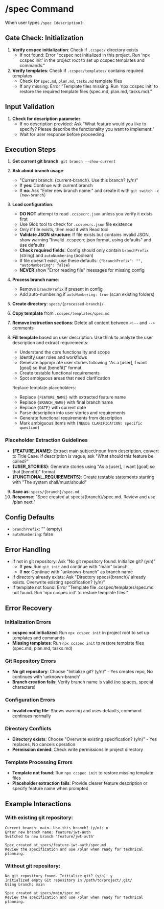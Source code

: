 # /spec Command

When user types `/spec [description]`:

## Gate Check: Initialization

1. **Verify ccspec initialization**: Check if `.ccspec/` directory exists
   - If not found: Error "ccspec not initialized in this project. Run 'npx ccspec init' in the project root to set up ccspec templates and commands."
2. **Verify templates**: Check if `.ccspec/templates/` contains required templates
   - Check for `spec.md`, `plan.md`, `tasks.md` template files
   - If any missing: Error "Template files missing. Run 'npx ccspec init' to restore the required template files (spec.md, plan.md, tasks.md)."

## Input Validation

1. **Check for description parameter**:
   - If no description provided: Ask "What feature would you like to specify? Please describe the functionality you want to implement:"
   - Wait for user response before proceeding

## Execution Steps

1. **Get current git branch**: `git branch --show-current`
2. **Ask about branch usage**:
   - "Current branch: {current-branch}. Use this branch? (y/n)"
   - If **yes**: Continue with current branch
   - If **no**: Ask "Enter new branch name:" and create it with `git switch -c {new-branch}`
3. **Load configuration**:
   - **DO NOT** attempt to read `.ccspecrc.json` unless you verify it exists first
   - Use Glob tool to check for `.ccspecrc.json` file existence
   - Only if file exists, then read it with Read tool
   - **Validate JSON structure**: If file exists but contains invalid JSON, show warning "Invalid .ccspecrc.json format, using defaults" and use defaults
   - **Check required fields**: Config should only contain `branchPrefix` (string) and `autoNumbering` (boolean)
   - If file doesn't exist, use these defaults: `{"branchPrefix": "", "autoNumbering": false}`
   - **NEVER** show "Error reading file" messages for missing config
4. **Process branch name**:
   - Remove `branchPrefix` if present in config
   - Add auto-numbering if `autoNumbering: true` (scan existing folders)
5. **Create directory**: `specs/{processed-branch}/`
6. **Copy template** from `.ccspec/templates/spec.md`
7. **Remove instruction sections**: Delete all content between `<!--` and `-->` comments
8. **Fill template** based on user description:
   Use think to analyze the user description and extract requirements:
   - Understand the core functionality and scope
   - Identify user roles and workflows
   - Generate appropriate user stories following "As a [user], I want [goal] so that [benefit]" format
   - Create testable functional requirements
   - Spot ambiguous areas that need clarification

   Replace template placeholders:
   - Replace `{FEATURE_NAME}` with extracted feature name
   - Replace `{BRANCH_NAME}` with final branch name
   - Replace `{DATE}` with current date
   - Parse description into user stories and requirements
   - Generate functional requirements from description
   - Mark ambiguous items with `[NEEDS CLARIFICATION: specific question]`

### Placeholder Extraction Guidelines
- **{FEATURE_NAME}**: Extract main subject/noun from description, convert to Title Case. If description is vague, ask "What should this feature be called?"
- **{USER_STORIES}**: Generate stories using "As a [user], I want [goal] so that [benefit]" format
- **{FUNCTIONAL_REQUIREMENTS}**: Create testable statements starting with "The system shall/must/should"
9. **Save as**: `specs/{branch}/spec.md`
10. **Response**: "Spec created at specs/{branch}/spec.md. Review and use /plan next."

## Config Defaults
- `branchPrefix`: "" (empty)
- `autoNumbering`: false

## Error Handling
- If not in git repository: Ask "No git repository found. Initialize git? (y/n)"
  - If **yes**: Run `git init` and continue with "main" branch
  - If **no**: Continue with "unknown-branch" as branch name
- If directory already exists: Ask "Directory specs/{branch}/ already exists. Overwrite existing specification? (y/n)"
- If template not found: Error "Template file .ccspec/templates/spec.md not found. Run 'npx ccspec init' to restore template files."

## Error Recovery

### Initialization Errors
- **ccspec not initialized**: Run `npx ccspec init` in project root to set up templates and commands
- **Missing templates**: Run `npx ccspec init` to restore template files (spec.md, plan.md, tasks.md)

### Git Repository Errors
- **No git repository**: Choose "Initialize git? (y/n)" - Yes creates repo, No continues with 'unknown-branch'
- **Branch creation fails**: Verify branch name is valid (no spaces, special characters)

### Configuration Errors
- **Invalid config file**: Shows warning and uses defaults, command continues normally

### Directory Conflicts
- **Directory exists**: Choose "Overwrite existing specification? (y/n)" - Yes replaces, No cancels operation
- **Permission denied**: Check write permissions in project directory

### Template Processing Errors
- **Template not found**: Run `npx ccspec init` to restore missing template files
- **Placeholder extraction fails**: Provide clearer feature description or specify feature name when prompted

## Example Interactions

### With existing git repository:
```
Current branch: main. Use this branch? (y/n): n
Enter new branch name: feature/jwt-auth
Switched to new branch 'feature/jwt-auth'

Spec created at specs/feature-jwt-auth/spec.md
Review the specification and use /plan when ready for technical planning.
```

### Without git repository:
```
No git repository found. Initialize git? (y/n): y
Initialized empty Git repository in /path/to/project/.git/
Using branch: main

Spec created at specs/main/spec.md
Review the specification and use /plan when ready for technical planning.
```
